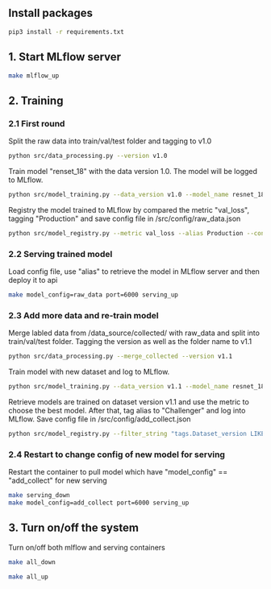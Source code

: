 ## Install packages
```bash
pip3 install -r requirements.txt
```

## 1. Start MLflow server
```bash
make mlflow_up
```

## 2. Training

### 2.1 First round
Split the raw data into train/val/test folder and tagging to v1.0
```bash
python src/data_processing.py --version v1.0
```

Train model "renset_18" with the data version 1.0. The model will be logged to MLflow.
```bash
python src/model_training.py --data_version v1.0 --model_name resnet_18 --device cuda
```

Registry the model trained to MLflow by compared the metric "val_loss", tagging "Production" and save config file in /src/config/raw_data.json
```bash
python src/model_registry.py --metric val_loss --alias Production --config_name raw_data
```

### 2.2 Serving trained model
Load config file, use "alias" to retrieve the model in MLflow server and then deploy it to api
```bash
make model_config=raw_data port=6000 serving_up
```

### 2.3 Add more data and re-train model
Merge labled data from /data_source/collected/ with raw_data and split into train/val/test folder. Tagging the version as well as the folder name to v1.1 
```bash
python src/data_processing.py --merge_collected --version v1.1
```

Train model with new dataset and log to MLflow.
```bash
python src/model_training.py --data_version v1.1 --model_name resnet_18 --device cuda
```

Retrieve models are trained on dataset version v1.1 and use the metric to choose the best model. After that, tag alias to "Challenger" and log into MLflow. Save config file in /src/config/add_collect.json
```bash
python src/model_registry.py --filter_string "tags.Dataset_version LIKE 'v1.1'" --metric val_loss --alias Challenger  --config_name add_collect
```

### 2.4 Restart to change config of new model for serving
Restart the container to pull model which have "model_config" == "add_collect" for new serving
```bash
make serving_down
make model_config=add_collect port=6000 serving_up
```

## 3. Turn on/off the system
Turn on/off both mlflow and serving containers
```bash
make all_down
```

```bash
make all_up
```
